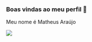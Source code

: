 ### Boas vindas ao meu perfil 🖤

Meu nome é Matheus Araújo 

![](https://media.tenor.com/N6PMi0IvITAAAAAC/hi.gif)



